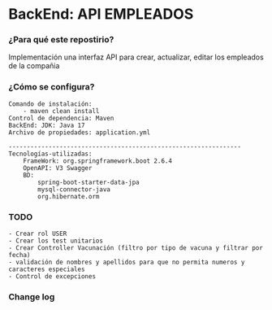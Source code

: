 # BackEnd: API EMPLEADOS #

### ¿Para qué este repostirio? ###
Implementación una interfaz API para crear, actualizar, editar los empleados de la compañia

### ¿Cómo se configura? ###
	Comando de instalación:
		- maven clean install
	Control de dependencia: Maven
	BackEnd: JDK: Java 17
	Archivo de propiedades: application.yml

	----------------------------------------------------------------
	Tecnologías-utilizadas:
		FrameWork: org.springframework.boot 2.6.4
		OpenAPI: V3 Swagger
		BD: 
			spring-boot-starter-data-jpa
			mysql-connector-java
			org.hibernate.orm

### TODO ###
	- Crear rol USER
	- Crear los test unitarios
	- Crear Controller Vacunación (filtro por tipo de vacuna y filtrar por fecha)
	- validación de nombres y apellidos para que no permita numeros y caracteres especiales
	- Control de excepciones
### Change log ###
